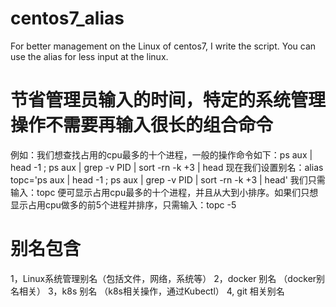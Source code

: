 # centos7_alias
For better management on the Linux of  centos7, I write the script. You can use the alias for  less input at the linux.
# 节省管理员输入的时间，特定的系统管理操作不需要再输入很长的组合命令
例如：我们想查找占用的cpu最多的十个进程，一般的操作命令如下：ps aux  |  head  -1 ;  ps aux  | grep -v PID | sort -rn -k +3 |  head
现在我们设置别名：alias topc='ps aux  |  head  -1 ;  ps aux  | grep -v PID | sort -rn -k +3 |  head'
我们只需输入：topc 便可显示占用cpu最多的十个进程，并且从大到小排序。如果们只想显示占用cpu做多的前5个进程并排序，只需输入：topc -5


#  别名包含
1，Linux系统管理别名（包括文件，网络，系统等）
2，docker 别名 （docker别名相关）
3，k8s  别名 （k8s相关操作，通过Kubectl）
4, git 相关别名
